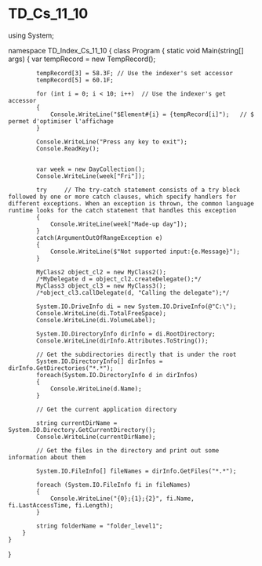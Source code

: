# TD_Cs_11_10

using System;

namespace TD_Index_Cs_11_10
{
    class Program
    {
        static void Main(string[] args)
        {
            var tempRecord = new TempRecord();

            tempRecord[3] = 58.3F; // Use the indexer's set accessor
            tempRecord[5] = 60.1F;

            for (int i = 0; i < 10; i++)  // Use the indexer's get accessor
            {
                Console.WriteLine("$Element#{i} = {tempRecord[i]");   // $ permet d'optimiser l'affichage
            }

            Console.WriteLine("Press any key to exit");
            Console.ReadKey();


            var week = new DayCollection();
            Console.WriteLine(week["Fri"]);

            try     // The try-catch statement consists of a try block followed by one or more catch clauses, which specify handlers for different exceptions. When an exception is thrown, the common language runtime looks for the catch statement that handles this exception
            {
                Console.WriteLine(week["Made-up day"]);
            }
            catch(ArgumentOutOfRangeException e)
            {
                Console.WriteLine($"Not supported input:{e.Message}");
            }

            MyClass2 object_cl2 = new MyClass2();
            /*MyDelegate d = object_cl2.createDelegate();*/
            MyClass3 object_cl3 = new MyClass3();
            /*object_cl3.callDelegate(d, "Calling the delegate");*/

            System.IO.DriveInfo di = new System.IO.DriveInfo(@"C:\");
            Console.WriteLine(di.TotalFreeSpace);
            Console.WriteLine(di.VolumeLabel);

            System.IO.DirectoryInfo dirInfo = di.RootDirectory;
            Console.WriteLine(dirInfo.Attributes.ToString());

            // Get the subdirectories directly that is under the root
            System.IO.DirectoryInfo[] dirInfos = dirInfo.GetDirectories("*.*");
            foreach(System.IO.DirectoryInfo d in dirInfos)
            {
                Console.WriteLine(d.Name);
            }

            // Get the current application directory

            string currentDirName = System.IO.Directory.GetCurrentDirectory();
            Console.WriteLine(currentDirName);

            // Get the files in the directory and print out some information about them

            System.IO.FileInfo[] fileNames = dirInfo.GetFiles("*.*");

            foreach (System.IO.FileInfo fi in fileNames)
            {
                Console.WriteLine("{0};{1};{2}", fi.Name, fi.LastAccessTime, fi.Length);
            }

            string folderName = "folder_level1";
        }
    }
}
